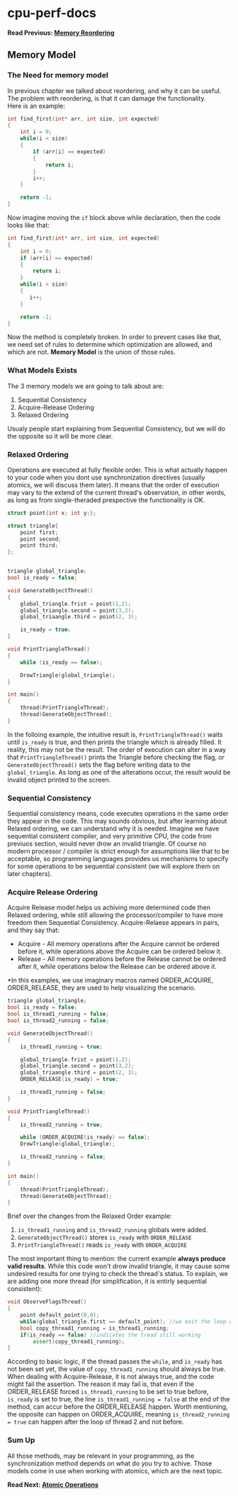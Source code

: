 # cpu-perf-docs
**Read Previous: [Memory Reordering](./mem-reorder.md)**
## Memory Model
### The Need for memory model
In previous chapter we talked about reordering, and why it can be useful. The problem with reordering, is that it can damage the functionality.\
Here is an example:
```C
int find_first(int* arr, int size, int expected)
{
    int i = 0;
    while(i < size)
    {
        if (arr[i] == expected)
        {
            return i;
        }
        i++;
    }

    return -1;
}
```

Now imagine moving the `if` block above while declaration, then the code looks like that:
```C
int find_first(int* arr, int size, int expected)
{
    int i = 0;
    if (arr[i] == expected)
    {
        return i;
    }
    while(i < size)
    {
       i++;
    }

    return -1;
}
```
Now the method is completely broken. In order to prevent cases like that, we need set of rules to determine which optimization are allowed, and which are not. **Memory Model** is the union of those rules.

### What Models Exists
The 3 memory models we are going to talk about are:
1. Sequential Consistency
2. Acquire-Release Ordering
3. Relaxed Ordering

Usualy people start explaining from Sequential Consistency, but we will do the opposite so it will be more clear.

### Relaxed Ordering
Operations are executed at fully flexible order. This is what actually happen to your code when you dont use synchronization directives (usually atomics, we will discuss them later). It means that the order of execution may vary to the extend of the current thread's observation, in other words, as long as from single-theraded prespective the functionality is OK.
```c++
struct point{int x; int y;};

struct triangle{
    point first;
    point second;
    point third;
};


triangle global_triangle;
bool is_ready = false;

void GenerateObjectThread()
{
    global_triangle.frist = point(1,2);
    global_triangle.second = point(3,2);
    global_triaangle.third = point(2, 3);

    is_ready = true;
}

void PrintTriangleThread()
{
    while (is_ready == false);

    DrowTriangle(global_triangle);
}

int main()
{
    thread(PrintTriangleThread);
    thread(GenerateObjectThread);
}
```
In the folloing example, the intuitive result is, `PrintTriangleThread()` waits until `is_ready` is true, and then prints the triangle which is already filled. It reality, this may not be the result. The order of execution can alter in a way that `PrintTriangleThread()` prints the Triangle before checking the flag, or `GenerateObjectThread()` sets the flag before writing data to the `global_triangle`. As long as one of the alterations occur, the result would be invalid object printed to the screen.

### Sequential Consistency
Sequential consistency means, code executes operations in the same order they appear in the code. This may sounds obvious, but after learning about Relaxed ordering, we can understand why it is needed. Imagine we have sequential consistent compiler, and very primitive CPU, the code from previuos section, would never drow an invalid triangle. Of course no modern processor / compiler is strict enough for assumptions like that to be acceptable, so programming languages provides us mechanisms to specify for some operations to be sequential consistent (we will explore them on later chapters).

### Acquire Release Ordering
Acquire Release model helps us achiving more determined code then Relaxed ordering, while still allowing the processor/compiler to have more freedom then Sequential Consistency. Acquire-Relaese appears in pairs, and they say that:
* Acquire - All memory operations after the Acquire cannot be ordered before it, while operations above the Acquire can be ordered below it.
* Release - All memory operations before the Release cannot be ordered after it, while operations below the Release can be ordered above it.

*In this examples, we use imaginary macros named ORDER_ACQUIRE, ORDER_RELEASE, they are used to help visualizing the scenario.
```c++
triangle global_triangle;
bool is_ready = false;
bool is_thread1_running = false;
bool is_thread2_running = false;

void GenerateObjectThread()
{
    is_thread1_running = true;

    global_triangle.frist = point(1,2);
    global_triangle.second = point(3,2);
    global_triaangle.third = point(2, 3);
    ORDER_RELEASE(is_ready) = true;

    is_thread1_running = false;
}

void PrintTriangleThread()
{
    is_thread2_running = true;

    while (ORDER_ACQUIRE(is_ready) == false);
    DrowTriangle(global_triangle);

    is_thread2_running = false;
}

int main()
{
    thread(PrintTriangleThread);
    thread(GenerateObjectThread);
}
```

Brief over the changes from the Relaxed Order example:
1. `is_thread1_running` and `is_thread2_running` globals were added.
2. `GenerateObjectThread()` stores `is_ready` with `ORDER_RELEASE`
3. `PrintTriangleThread()` reads `is_ready` with `ORDER_ACQUIRE`

The most important thing to mention: the current example **always produce valid results**. While this code won't drow invalid triangle, it may cause some undesired results for one trying to check the thread's status. To explain, we are adding one more thread (for simplification, it is entirly sequential consistent):

```c++
void ObserveFlagsThread()
{
    point default_point(0,0);
    while(global_triangle.first == default_point); //we exit the loop only after thread 1 started working
    bool copy_thread1_running = is_thread1_running;
    if(is_ready == false) //indicates the tread still working
        assert(copy_thread1_running);
}
```

According to basic logic, if the thread passes the `while`, and `is_ready` has not been set yet, the value of `copy_thread1_running` should always be true. When dealing with Acquire-Release, it is not always true, and the code might fail the assertion. The reason it may fail is, that even if the ORDER_RELEASE forced `is_thread1_running` to be set to true before, `is_ready` is set to true, the line `is_thread1_running = false` at the end of the method, can accur before the ORDER_RELEASE happen. Worth mentioning, the opposite can happen on ORDER_ACQUIRE, meaning `is_thread2_running = true` can happen after the loop of thread 2 and not before.

### Sum Up
All those methods, may be relevant in your programming, as the synchronization method depends on what do you try to achive. Those models come in use when working with atomics, which are the next topic.

**Read Next: [Atomic Operations](./atomics.md)**